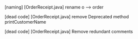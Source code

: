 [naming] [OrderReceipt.java] rename o --> order

[dead code] [OrderReceipt.java] remove Deprecated method printCustomerName

[dead code] [OrderReceipt.java] Remove redundant comments
